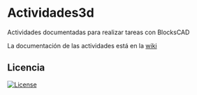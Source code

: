 # Actividades3d
Actividades documentadas para realizar tareas con BlocksCAD

La documentación de las actividades está en la [wiki]()

## Licencia

[![License](http://img.shields.io/:license-gpl-blue.svg)](http://opensource.org/licenses/GPL-2.0)
